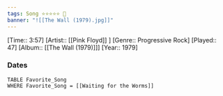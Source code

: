 ```yaml
---
tags: Song ⭐⭐⭐⭐⭐ 💛
banner: "![[The Wall (1979).jpg]]"
---
```

[Time:: 3:57]
[Artist:: [[Pink Floyd]] ]
[Genre:: Progressive Rock]
[Played:: 47]
[Album:: [[The Wall (1979)]]]
[Year:: 1979]
### Dates
````dataview
TABLE Favorite_Song
WHERE Favorite_Song = [[Waiting for the Worms]]
````